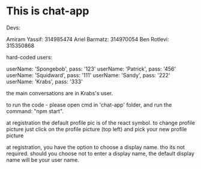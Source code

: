 # This is chat-app

Devs:

Amiram Yassif: 314985474
Ariel Barmatz: 314970054
Ben Rotlevi: 315350868

hard-coded users:

userName: 'Spongebob', pass: '123'
userName: 'Patrick', pass: '456'
userName: 'Squidward', pass: '111'
userName: 'Sandy', pass: '222'
userName: 'Krabs', pass: '333'

the main conversations are in Krabs's user.

to run the code - please open cmd in 'chat-app' folder, and run the command: "npm start".

at registration the default profile pic is of the react symbol. 
to change profile picture just click on the profile picture (top left) and pick your new profile picture

at registration, you have the option to choose a display name. tho its not required.
should you choose not to enter a display name, the default display name will be your user name.



